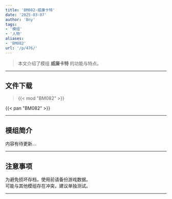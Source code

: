 ```yaml
---
title: 'BM082-威廉卡特'
date: '2025-03-07'
author: 'Bny'
tags:
- '模组'
- '人物'
aliases:
- 'BM082'
url: '/p/476/'
---
```


> 本文介绍了模组 **威廉卡特** 的功能与特点。

---

## 文件下载  

> {{< mod "BM082" >}}  

{{< pan "BM082" >}}  

---

## 模组简介

>  
内容有待更新...  

---

## 注意事项

>  
为避免损坏存档，使用前请备份游戏数据。  
可能与其他模组存在冲突，建议单独测试。  

---

